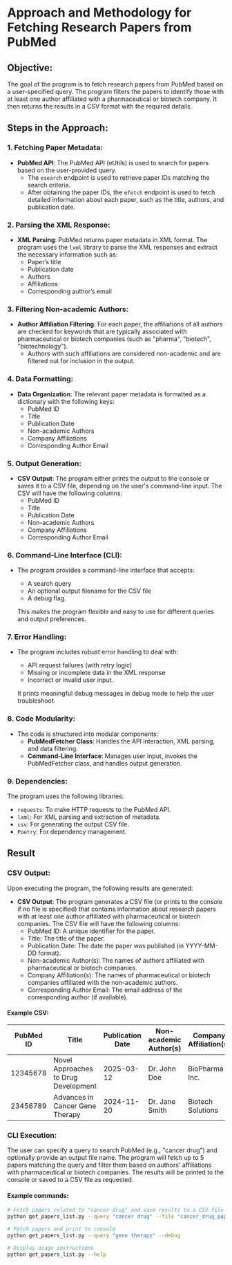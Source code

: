 # Approach and Methodology for Fetching Research Papers from PubMed

## Objective:
The goal of the program is to fetch research papers from PubMed based on a user-specified query. The program filters the papers to identify those with at least one author affiliated with a pharmaceutical or biotech company. It then returns the results in a CSV format with the required details.

## Steps in the Approach:

### 1. Fetching Paper Metadata:
- **PubMed API**: The PubMed API (eUtils) is used to search for papers based on the user-provided query. 
    - The `esearch` endpoint is used to retrieve paper IDs matching the search criteria.
    - After obtaining the paper IDs, the `efetch` endpoint is used to fetch detailed information about each paper, such as the title, authors, and publication date.

### 2. Parsing the XML Response:
- **XML Parsing**: PubMed returns paper metadata in XML format. The program uses the `lxml` library to parse the XML responses and extract the necessary information such as:
  - Paper’s title
  - Publication date
  - Authors
  - Affiliations
  - Corresponding author’s email

### 3. Filtering Non-academic Authors:
- **Author Affiliation Filtering**: For each paper, the affiliations of all authors are checked for keywords that are typically associated with pharmaceutical or biotech companies (such as "pharma", "biotech", "biotechnology").
  - Authors with such affiliations are considered non-academic and are filtered out for inclusion in the output.

### 4. Data Formatting:
- **Data Organization**: The relevant paper metadata is formatted as a dictionary with the following keys:
  - PubMed ID
  - Title
  - Publication Date
  - Non-academic Authors
  - Company Affiliations
  - Corresponding Author Email

### 5. Output Generation:
- **CSV Output**: The program either prints the output to the console or saves it to a CSV file, depending on the user's command-line input. The CSV will have the following columns:
  - PubMed ID
  - Title
  - Publication Date
  - Non-academic Authors
  - Company Affiliations
  - Corresponding Author Email

### 6. Command-Line Interface (CLI):
- The program provides a command-line interface that accepts:
  - A search query
  - An optional output filename for the CSV file
  - A debug flag.
  
  This makes the program flexible and easy to use for different queries and output preferences.

### 7. Error Handling:
- The program includes robust error handling to deal with:
  - API request failures (with retry logic)
  - Missing or incomplete data in the XML response
  - Incorrect or invalid user input.
  
  It prints meaningful debug messages in debug mode to help the user troubleshoot.

### 8. Code Modularity:
- The code is structured into modular components:
  - **PubMedFetcher Class**: Handles the API interaction, XML parsing, and data filtering.
  - **Command-Line Interface**: Manages user input, invokes the PubMedFetcher class, and handles output generation.

### 9. Dependencies:
The program uses the following libraries:
- `requests`: To make HTTP requests to the PubMed API.
- `lxml`: For XML parsing and extraction of metadata.
- `csv`: For generating the output CSV file.
- `Poetry`: For dependency management.

## Result

### CSV Output:
Upon executing the program, the following results are generated:

- **CSV Output**: The program generates a CSV file (or prints to the console if no file is specified) that contains information about research papers with at least one author affiliated with pharmaceutical or biotech companies. The CSV file will have the following columns:
  - PubMed ID: A unique identifier for the paper.
  - Title: The title of the paper.
  - Publication Date: The date the paper was published (in YYYY-MM-DD format).
  - Non-academic Author(s): The names of authors affiliated with pharmaceutical or biotech companies.
  - Company Affiliation(s): The names of pharmaceutical or biotech companies affiliated with the non-academic authors.
  - Corresponding Author Email: The email address of the corresponding author (if available).

#### Example CSV:
| PubMed ID | Title                                     | Publication Date | Non-academic Author(s) | Company Affiliation(s) | Corresponding Author Email |
|-----------|-------------------------------------------|------------------|------------------------|------------------------|----------------------------|
| 12345678  | Novel Approaches to Drug Development      | 2025-03-12       | Dr. John Doe           | BioPharma Inc.         | john.doe@biopharma.com     |
| 23456789  | Advances in Cancer Gene Therapy           | 2024-11-20       | Dr. Jane Smith         | Biotech Solutions      | jane.smith@biotech.com     |

### CLI Execution:

The user can specify a query to search PubMed (e.g., "cancer drug") and optionally provide an output file name. The program will fetch up to 5 papers matching the query and filter them based on authors' affiliations with pharmaceutical or biotech companies. The results will be printed to the console or saved to a CSV file as requested.

#### Example commands:
```bash
# Fetch papers related to "cancer drug" and save results to a CSV file
python get_papers_list.py --query "cancer drug" --file "cancer_drug_papers.csv"

# Fetch papers and print to console
python get_papers_list.py --query "gene therapy" --debug

# Display usage instructions
python get_papers_list.py --help
